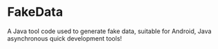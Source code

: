 # FakeData
A Java tool code used to generate fake data, suitable for Android, Java asynchronous quick development tools!
